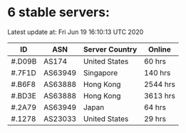# 6 stable servers:

Latest update at: Fri Jun 19 16:10:13 UTC 2020

| ID | ASN | Server Country | Online |
| -- | --- | -------------- | ------ |
| #.D09B | AS174 | United States | 60 hrs |
| #.7F1D | AS63949 | Singapore | 140 hrs |
| #.B6F8 | AS63888 | Hong Kong | 2544 hrs |
| #.BD3E | AS63888 | Hong Kong | 3613 hrs |
| #.2A79 | AS63949 | Japan | 64 hrs |
| #.1278 | AS23033 | United States | 29 hrs |

